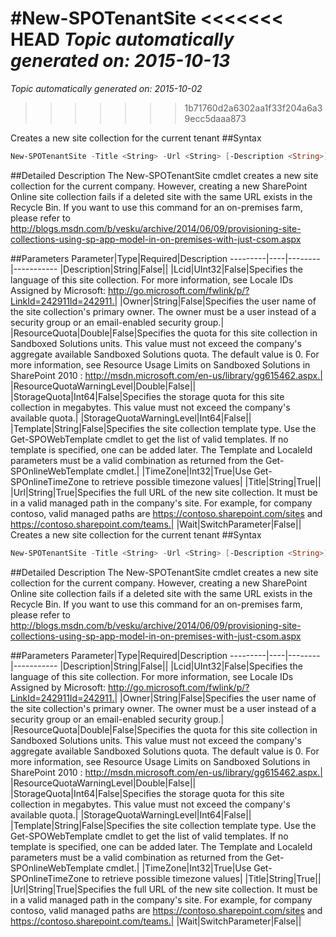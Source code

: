 #New-SPOTenantSite
<<<<<<< HEAD
*Topic automatically generated on: 2015-10-13*
=======
*Topic automatically generated on: 2015-10-02*
>>>>>>> 1b71760d2a6302aa1f33f204a6a39ecc5daaa873

Creates a new site collection for the current tenant
##Syntax
```powershell
New-SPOTenantSite -Title <String> -Url <String> [-Description <String>] [-Owner <String>] [-Lcid <UInt32>] [-Template <String>] -TimeZone <Int32> [-ResourceQuota <Double>] [-ResourceQuotaWarningLevel <Double>] [-StorageQuota <Int64>] [-StorageQuotaWarningLevel <Int64>] [-Wait [<SwitchParameter>]]
```


##Detailed Description
The New-SPOTenantSite cmdlet creates a new site collection for the current company. However, creating a new SharePoint
Online site collection fails if a deleted site with the same URL exists in the Recycle Bin. If you want to use this command for an on-premises farm, please refer to http://blogs.msdn.com/b/vesku/archive/2014/06/09/provisioning-site-collections-using-sp-app-model-in-on-premises-with-just-csom.aspx 

##Parameters
Parameter|Type|Required|Description
---------|----|--------|-----------
|Description|String|False||
|Lcid|UInt32|False|Specifies the language of this site collection. For more information, see Locale IDs Assigned by Microsoft: http://go.microsoft.com/fwlink/p/?LinkId=242911Id=242911.|
|Owner|String|False|Specifies the user name of the site collection's primary owner. The owner must be a user instead of a security group or an email-enabled security group.|
|ResourceQuota|Double|False|Specifies the quota for this site collection in Sandboxed Solutions units. This value must not exceed the company's aggregate available Sandboxed Solutions quota. The default value is 0. For more information, see Resource Usage Limits on Sandboxed Solutions in SharePoint 2010 : http://msdn.microsoft.com/en-us/library/gg615462.aspx.|
|ResourceQuotaWarningLevel|Double|False||
|StorageQuota|Int64|False|Specifies the storage quota for this site collection in megabytes. This value must not exceed the company's available quota.|
|StorageQuotaWarningLevel|Int64|False||
|Template|String|False|Specifies the site collection template type. Use the Get-SPOWebTemplate cmdlet to get the list of valid templates. If no template is specified, one can be added later. The Template and LocaleId parameters must be a valid combination as returned from the Get-SPOnlineWebTemplate cmdlet.|
|TimeZone|Int32|True|Use Get-SPOnlineTimeZone to retrieve possible timezone values|
|Title|String|True||
|Url|String|True|Specifies the full URL of the new site collection. It must be in a valid managed path in the company's site. For example, for company contoso, valid managed paths are https://contoso.sharepoint.com/sites and https://contoso.sharepoint.com/teams.|
|Wait|SwitchParameter|False||
Creates a new site collection for the current tenant
##Syntax
```powershell
New-SPOTenantSite -Title <String> -Url <String> [-Description <String>] [-Owner <String>] [-Lcid <UInt32>] [-Template <String>] -TimeZone <Int32> [-ResourceQuota <Double>] [-ResourceQuotaWarningLevel <Double>] [-StorageQuota <Int64>] [-StorageQuotaWarningLevel <Int64>] [-Wait [<SwitchParameter>]]
```


##Detailed Description
The New-SPOTenantSite cmdlet creates a new site collection for the current company. However, creating a new SharePoint
Online site collection fails if a deleted site with the same URL exists in the Recycle Bin. If you want to use this command for an on-premises farm, please refer to http://blogs.msdn.com/b/vesku/archive/2014/06/09/provisioning-site-collections-using-sp-app-model-in-on-premises-with-just-csom.aspx 

##Parameters
Parameter|Type|Required|Description
---------|----|--------|-----------
|Description|String|False||
|Lcid|UInt32|False|Specifies the language of this site collection. For more information, see Locale IDs Assigned by Microsoft: http://go.microsoft.com/fwlink/p/?LinkId=242911Id=242911.|
|Owner|String|False|Specifies the user name of the site collection's primary owner. The owner must be a user instead of a security group or an email-enabled security group.|
|ResourceQuota|Double|False|Specifies the quota for this site collection in Sandboxed Solutions units. This value must not exceed the company's aggregate available Sandboxed Solutions quota. The default value is 0. For more information, see Resource Usage Limits on Sandboxed Solutions in SharePoint 2010 : http://msdn.microsoft.com/en-us/library/gg615462.aspx.|
|ResourceQuotaWarningLevel|Double|False||
|StorageQuota|Int64|False|Specifies the storage quota for this site collection in megabytes. This value must not exceed the company's available quota.|
|StorageQuotaWarningLevel|Int64|False||
|Template|String|False|Specifies the site collection template type. Use the Get-SPOWebTemplate cmdlet to get the list of valid templates. If no template is specified, one can be added later. The Template and LocaleId parameters must be a valid combination as returned from the Get-SPOnlineWebTemplate cmdlet.|
|TimeZone|Int32|True|Use Get-SPOnlineTimeZone to retrieve possible timezone values|
|Title|String|True||
|Url|String|True|Specifies the full URL of the new site collection. It must be in a valid managed path in the company's site. For example, for company contoso, valid managed paths are https://contoso.sharepoint.com/sites and https://contoso.sharepoint.com/teams.|
|Wait|SwitchParameter|False||
